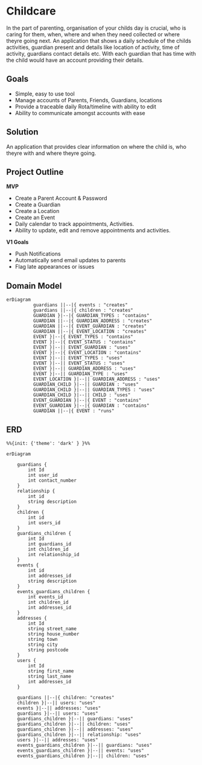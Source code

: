 # Childcare
In the part of parenting, organisation of your childs day is crucial, who is caring for them, when, where and when they need collected or where theyre going next.
An application that shows a daily schedule of the childs activities, guardian present and details like location of activity, time of activity, guardians contact details etc.
With each guardian that has time with the child would have an account providing their details.

## Goals
-  Simple, easy to use tool
-  Manage accounts of Parents, Friends, Guardians, locations
-  Provide a traceable daily Rota/timeline with ability to edit
-  Ability to communicate amongst accounts with ease

## Solution
An application that provides clear information on where the child is, who theyre with and where theyre going.

## Project Outline

**MVP**

-   Create a Parent Account & Password
-   Create a Guardian
-   Create a Location
-   Create an Event
-   Daily calendar to track appointments, Activities.
-   Ability to update, edit and remove appointments and activities.

**V1 Goals**

-   Push Notifications
-   Automatically send email updates to parents
-   Flag late appearances or issues

## Domain Model
``` mermaid
erDiagram
          guardians ||--|{ events : "creates"
          guardians ||--|{ children : "creates"
          GUARDIAN }|--|{ GUARDIAN_TYPES : "contains"
          GUARDIAN ||--|{ GUARDIAN_ADDRESS : "creates"
          GUARDIAN ||--|{ EVENT_GUARDIAN : "creates"
          GUARDIAN ||--|{ EVENT_LOCATION : "creates"
          EVENT }|--|{ EVENT_TYPES : "contains"
          EVENT }|--|{ EVENT_STATUS : "contains"
          EVENT }|--|| EVENT_GUARDIAN : "uses"
          EVENT }|--|{ EVENT_LOCATION : "contains"
          EVENT }|--|| EVENT_TYPES : "uses"
          EVENT }|--|| EVENT_STATUS : "uses"
          EVENT }|--|| GUARDIAN_ADDRESS : "uses"
          EVENT }|--|| GUARDIAN_TYPE : "uses"
          EVENT_LOCATION }|--|| GUARDIAN_ADDRESS : "uses"
          GUARDIAN_CHILD }|--|| GUARDIAN : "uses"
          GUARDIAN_CHILD }|--|| GUARDIAN_TYPES : "uses"
          GUARDIAN_CHILD }|--|| CHILD : "uses"
          EVENT_GUARDIAN }|--|{ EVENT : "contains"
          EVENT_GUARDIAN }|--|{ GUARDIAN : "contains"
          GUARDIAN ||--|{ EVENT : "runs"
```

## ERD 
``` mermaid
%%{init: {'theme': 'dark' } }%%

erDiagram

    guardians {
        int Id
        int user_id
        int contact_number
    }
    relationship {
        int id
        string description
    }
    children {
        int id
        int users_id
    }
    guardians_children {
        int Id
        int guardians_id
        int children_id
        int relationship_id
    }
    events {
        int id
        int addresses_id
        string description
    }
    events_guardians_children {
        int events_id
        int children_id
        int addresses_id
    }
    addresses {
        int Id
        string street_name
        string house_number
        string town
        string city
        string postcode
    }
    users {
        int Id
        string first_name
        string last_name
        int addresses_id
    }

    guardians ||--|{ children: "creates"
    children }|--|| users: "uses"
    events }|--|| addresses: "uses"
    guardians }|--|| users: "uses"
    guardians_children }|--|| guardians: "uses"
    guardians_children }|--|| children: "uses"
    guardians_children }|--|| addresses: "uses"
    guardians_children }|--|| relationship: "uses"
    users }|--|| addresses: "uses"
    events_guardians_children }|--|| guardians: "uses"
    events_guardians_children }|--|| events: "uses"
    events_guardians_children }|--|| children: "uses"

```
